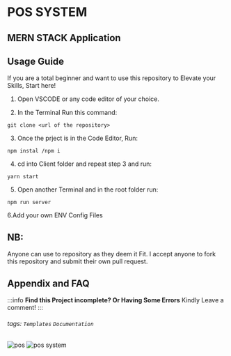 POS SYSTEM
===
## MERN STACK Application

## Usage Guide

If you are a total beginner and want to use this repository to Elevate your Skills, Start here!

1. Open VSCODE or any code editor of your choice.

2. In the Terminal Run this command:
```javascript=16
git clone <url of the repository>
```
3. Once the prject is in the Code Editor, Run:
```javascript=16
npm instal /npm i
```
4. cd into Client folder and repeat step 3 and run:
```javascript=16
yarn start
```
5. Open another Terminal and in the root folder run:
```javascript=16
npm run server
```
6.Add your own ENV Config Files


## NB:
Anyone can use to repository as they deem it Fit. I accept anyone to fork this repository and submit their own pull request.<br/>


## Appendix and FAQ

:::info
**Find this Project incomplete? Or Having Some Errors** Kindly Leave a comment!
:::

###### tags: `Templates` `Documentation`
![pos](https://user-images.githubusercontent.com/40393613/178869111-b19ce4f2-6113-485e-8a1b-390ecadb5f9f.PNG)
![pos system](https://user-images.githubusercontent.com/40393613/178869125-d31a393e-4d2e-4e7e-9cbf-ef2e358d708f.PNG)

